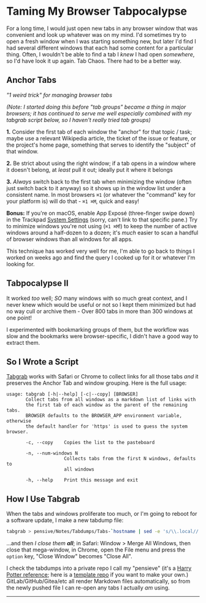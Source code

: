 Taming My Browser Tabpocalypse
================================

For a long time, I would just open new tabs in any browser window that was convenient and look up whatever was on my mind.  I'd sometimes try to open a fresh window when I was starting something new, but later I'd find I had several different windows that each had some content for a particular thing.  Often, I wouldn't be able to find a tab I _knew_ I had open _somewhere_, so I'd have look it up again.  Tab Chaos.  There had to be a better way.

Anchor Tabs
-----------
_"1 weird trick" for managing browser tabs_

_(Note: I started doing this before "tab groups" became a thing in major browsers; it has continued to serve me well especially combined with my tabgrab script below, so I haven't really tried tab groups)_

**1.** Consider the first tab of each window the "anchor" for that topic / task; maybe use a relevant Wikipedia article, the ticket of the issue or feature, or the project's home page, something that serves to identify the "subject" of that window.

**2.** Be strict about using the right window; if a tab opens in a window where it doesn't belong, at _least_ pull it out; ideally put it where it belongs

**3.** _Always_ switch back to the first tab when minimizing the window (often just switch back to it anyway) so it shows up in the window list under a consistent name.  In most browsers `⌘1` (or whatever the "command" key for your platform is) will do that - `⌘1 ⌘M`, quick and easy!

**Bonus:** If you're on macOS, enable App Exposé (three-finger swipe down) in the Trackpad [System Settings](x-apple.systempreferences:) (sorry, can't link to that specific pane.)  Try to minimize windows you're not using (`⌘1 ⌘M`!) to keep the number of active windows around a half-dozen to a dozen; it's _much_ easier to scan a handful of browser windows than all windows for all apps.

This technique has worked very well for me, I'm able to go back to things I worked on weeks ago and find the query I cooked up for it or whatever I'm looking for.

Tabpocalypse II
---------------
It worked _too_ well; _SO_ many windows with so much great context, and I never knew which would be useful or not so I kept them minimized but had no way cull or archive them - Over 800 tabs in more than 300 windows at one point!

I experimented with bookmarking groups of them, but the workflow was slow and the bookmarks were browser-specific, I didn't have a good way to extract them.

So I Wrote a Script
-------------------
[Tabgrab](https://github.com/inventhouse/BenBin/blob/master/tabgrab) works with Safari or Chrome to collect links for all those tabs _and_ it preserves the Anchor Tab and window grouping.  Here is the full usage:

```
usage: tabgrab [-h|--help] [-c|--copy] [BROWSER]
       Collect tabs from all windows as a markdown list of links with
       the first tab of each window as the parent of the remaining tabs.
       BROWSER defaults to the BROWSER_APP environment variable, otherwise
       the default handler for 'https' is used to guess the system browser.

       -c, --copy    Copies the list to the pasteboard

       -n, --num-windows N
                     Collects tabs from the first N windows, defaults to
                     all windows

       -h, --help    Print this message and exit
```

How I Use Tabgrab
-----------------
When the tabs and windows proliferate too much, or I'm going to reboot for a software update, I make a new tabdump file:
```sh
tabgrab > pensive/Notes/Tabdumps/Tabs-`hostname | sed -e 's/\\.local//'`_`date "+%Y-%m-%d"`.md
```

...and then _I close them **all**_; in Safari: Window > Merge All Windows, then close that mega-window, in Chrome, open the File menu and press the `option` key, "Close Window" becomes "Close All".

I check the tabdumps into a private repo I call my "pensieve" (it's a [Harry Potter reference](https://www.wizardingworld.com/writing-by-jk-rowling/pensieve); here is a [template repo](https://github.com/inventhouse/pensieve?tab=readme-ov-file#making-your-own-pensieve) if you want to make your own.)  GitLab/GitHub/Gitea/etc all render Markdown files automatically, so from the newly pushed file I can re-open any tabs I actually _am_ using.

---
